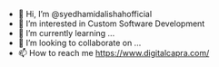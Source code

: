 - 👋 Hi, I’m @syedhamidalishahofficial
- 👀 I’m interested in Custom Software Development
- 🌱 I’m currently learning ...
- 💞️ I’m looking to collaborate on ...
- 📫 How to reach me https://www.digitalcapra.com/

<!---
syedhamidalishahofficial/syedhamidalishahofficial is a ✨ special ✨ repository because its `README.md` (this file) appears on your GitHub profile.
You can click the Preview link to take a look at your changes.
--->
